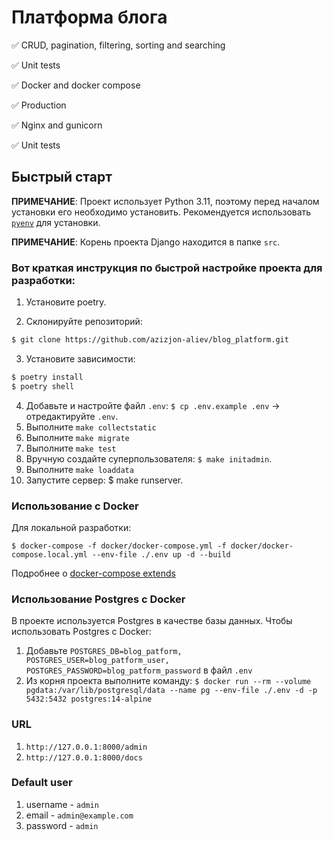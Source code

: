 # Платформа блога

✅ CRUD, pagination, filtering, sorting and searching

✅ Unit tests

✅ Docker and docker compose

✅ Production

✅ Nginx and gunicorn

✅ Unit tests


## Быстрый старт

**ПРИМЕЧАНИЕ**: Проект использует Python 3.11, поэтому перед началом установки его необходимо установить. Рекомендуется использовать [`pyenv`](https://github.com/pyenv/pyenv) для установки.

**ПРИМЕЧАНИЕ**: Корень проекта Django находится в папке `src`.

### Вот краткая инструкция по быстрой настройке проекта для разработки:

1. Установите poetry.

2. Склонируйте репозиторий:
```bash
$ git clone https://github.com/azizjon-aliev/blog_platform.git
```

3. Установите зависимости:
```bash
$ poetry install
$ poetry shell
```

4. Добавьте и настройте файл `.env`: `$ cp .env.example .env` -> отредактируйте `.env`.
5. Выполните `make collectstatic`
6. Выполните `make migrate`
7. Выполните `make test`
8. Вручную создайте суперпользователя: `$ make initadmin`.
9. Выполните `make loaddata`
10. Запустите сервер: $ make runserver.

### Использование с Docker

Для локальной разработки:

`$ docker-compose -f docker/docker-compose.yml -f docker/docker-compose.local.yml --env-file ./.env up -d --build`

Подробнее о [docker-compose extends](https://docs.docker.com/compose/extends/)

### Использование Postgres с Docker

В проекте используется Postgres в качестве базы данных. Чтобы использовать Postgres с Docker:

1. Добавьте `POSTGRES_DB=blog_patform, POSTGRES_USER=blog_patform_user, POSTGRES_PASSWORD=blog_patform_password` в файл `.env`
2. Из корня проекта выполните команду: `$ docker run --rm --volume pgdata:/var/lib/postgresql/data --name pg --env-file ./.env -d -p 5432:5432 postgres:14-alpine`


### URL
1. `http://127.0.0.1:8000/admin`
2. `http://127.0.0.1:8000/docs`

### Default user
1. username - `admin`
2. email - `admin@example.com`
3. password - `admin`


